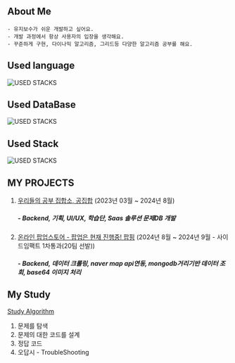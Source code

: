 <!--
**jjjheeee/jjjheeee** is a ✨ _special_ ✨ repository because its `README.md` (this file) appears on your GitHub profile.

Here are some ideas to get you started:

- 🔭 I’m currently working on ...
- 🌱 I’m currently learning ...
- 👯 I’m looking to collaborate on ...
- 🤔 I’m looking for help with ...
- 💬 Ask me about ...
- 📫 How to reach me: ...
- 😄 Pronouns: ...
- ⚡ Fun fact: ...
-->

## About Me
```planetext
- 유지보수가 쉬운 개발하고 싶어요.
- 개발 과정에서 항상 사용자의 입장을 생각해요.
- 꾸준하게 구현, 다이나믹 알고리즘, 그리드등 다양한 알고리즘 공부를 해요.
```


## Used language
![USED STACKS](https://skillicons.dev/icons?i=python,java)

## Used DataBase
![USED STACKS](https://skillicons.dev/icons?i=mongodb,mysql,redis,postgresql)

## Used Stack
![USED STACKS](https://skillicons.dev/icons?i=react,ts,nextjs,django,nodejs,expressjs)


## MY PROJECTS
1. [우리들의 공부 집합소, 공집합](https://gongziphap.com/) (2023년 03월 ~ 2024년 8월)  
   ##### - Backend, 기획, UI/UX, 학습단, Saas 솔루션 문제DB 개발

2. [온라인 팝업스토어 - 팝업은 현재 진행중! 팝핑](https://github.com/popping-official) (2024년 8월 ~ 2024년 9월 - 사이드임팩트 1차통과(20팀 선발))  
   ##### - Backend, 데이터 크롤링,  naver map api연동, mongodb거리기반 데이터 조회, base64 이미지 처리

## My Study

[Study Algorithm](https://flicker-boar-8aa.notion.site/Study-Algorithm-15058d1b7153807ea9e0dcda4a400e99)
1. 문제를 탐색
2. 문제의 대한 코드를 설계
3. 정답 코드 
4. 오답시 - TroubleShooting
   
